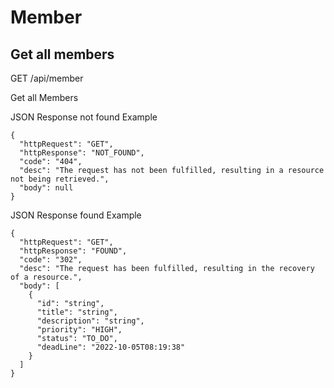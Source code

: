 # Member


## Get all members

GET /api/member

Get all Members


JSON Response not found Example

``` 
{
  "httpRequest": "GET",
  "httpResponse": "NOT_FOUND",
  "code": "404",
  "desc": "The request has not been fulfilled, resulting in a resource not being retrieved.",
  "body": null
}
```


JSON Response found Example

``` 
{
  "httpRequest": "GET",
  "httpResponse": "FOUND",
  "code": "302",
  "desc": "The request has been fulfilled, resulting in the recovery of a resource.",
  "body": [
    {
      "id": "string",
      "title": "string",
      "description": "string",
      "priority": "HIGH",
      "status": "TO_DO",
      "deadLine": "2022-10-05T08:19:38"
    }
  ]
}
``` 



